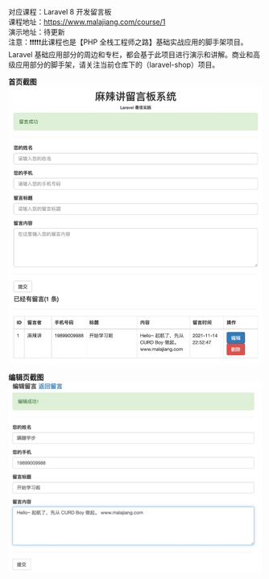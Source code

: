 对应课程：Laravel 8 开发留言板  
课程地址：https://www.malajiang.com/course/1  
演示地址：待更新   
注意：❗️❗️❗️❗️❗️此课程也是【PHP 全栈工程师之路】基础实战应用的脚手架项目。Laravel 基础应用部分的周边和专栏，都会基于此项目进行演示和讲解。商业和高级应用部分的脚手架，请关注当前仓库下的（laravel-shop）项目。

**首页截图**  
![](../res/laravel-feedback/screenshot/index.jpg)

**编辑页截图**  
![](../res/laravel-feedback/screenshot/edit.jpg)
